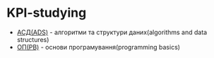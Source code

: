 # KPI-studying
* [АСД(ADS)](https://github.com/tortamque/KPI-studying/tree/main/First%20year/AlgorithmsAndDataStructures) - алгоритми та структури даних(algorithms and data structures)
* [ОП(PB)](https://github.com/tortamque/KPI-studying/tree/main/First%20year/ProgrammingBasics) - основи програмування(programming basics)

